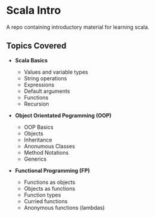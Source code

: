 # Scala Intro
A repo containing introductory material for learning scala.

## Topics Covered

* **Scala Basics**
    * Values and variable types
    * String operations
    * Expressions
    * Default arguments
    * Functions
    * Recursion
    
* **Object Orientated Pogramming (OOP)**
    * OOP Basics
    * Objects
    * Inheritance
    * Anonumous Classes
    * Method Notations
    * Generics
    
* **Functional Programming (FP)**
    * Functions as objects
    * Objects as functions
    * Function types
    * Curried functions
    * Anonymous functions (lambdas)
